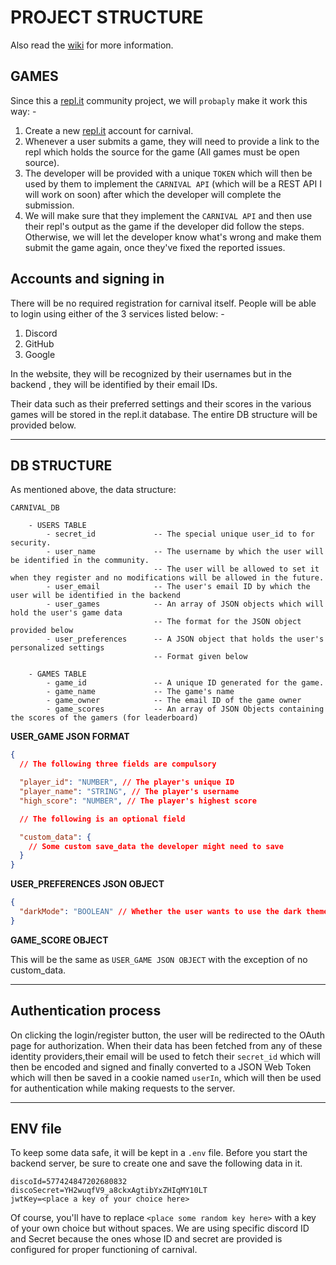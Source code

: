 # PROJECT STRUCTURE


Also read the [wiki](https://github.com/repl-it-discord/carnival/wiki) for more information.

## GAMES

Since this a [repl.it](https://repl.it) community project, we will `probaply` make it work this way: -

1. Create a new [repl.it](https://repl.it) account for carnival.
2. Whenever a user submits a game, they will need to provide a link to the repl which holds the source for the game (All games must be open source).
3. The developer will be provided with a unique `TOKEN` which will then be used by them to implement the `CARNIVAL API` (which will be a REST API I will work on soon) after which the developer will complete the submission.
4. We will make sure that they implement the `CARNIVAL API` and then use their repl's output as the game if the developer did follow the steps. Otherwise, we will let the developer know what's wrong and make them submit the game again, once they've fixed the reported issues.

## Accounts and signing in

There will be no required registration for carnival itself. People will be able to login using either of the 3 services listed below: -

1. Discord
2. GitHub
3. Google

In the website, they will be recognized by their usernames but in the backend  , they will be identified by their email IDs.

Their data such as their preferred settings and their scores in the various games will be stored in the repl.it database. The entire DB structure will be provided below.

---

## DB STRUCTURE

As  mentioned above, the data structure:

```
CARNIVAL_DB

    - USERS TABLE
        - secret_id             -- The special unique user_id to for security.
        - user_name             -- The username by which the user will be identified in the community.
                                -- The user will be allowed to set it when they register and no modifications will be allowed in the future.
        - user_email            -- The user's email ID by which the user will be identified in the backend
        - user_games            -- An array of JSON objects which will hold the user's game data
                                -- The format for the JSON object provided below
        - user_preferences      -- A JSON object that holds the user's personalized settings
                                -- Format given below

    - GAMES TABLE
        - game_id               -- A unique ID generated for the game.
        - game_name             -- The game's name
        - game_owner            -- The email ID of the game owner
        - game_scores           -- An array of JSON Objects containing the scores of the gamers (for leaderboard)
```

**USER_GAME JSON FORMAT**

```json
{
  // The following three fields are compulsory

  "player_id": "NUMBER", // The player's unique ID
  "player_name": "STRING", // The player's username
  "high_score": "NUMBER", // The player's highest score

  // The following is an optional field

  "custom_data": {
    // Some custom save_data the developer might need to save
  }
}
```

**USER_PREFERENCES JSON OBJECT**

```json
{
  "darkMode": "BOOLEAN" // Whether the user wants to use the dark theme or the light theme. (TRUE by default)
}
```

**GAME_SCORE OBJECT**

This will be the same as `USER_GAME JSON OBJECT` with the exception of no custom_data.

---

## Authentication process

On clicking the login/register button, the user will be redirected to the OAuth page for authorization. 
When their data has been fetched from any of these identity providers,their email will be used to fetch their `secret_id` which will then be encoded and signed and finally converted to a JSON Web Token which will then be saved in a cookie named `userIn`, 
which will then be used for authentication while making requests to the server.

---

## ENV file

To keep some data safe, it will be kept in a `.env` file. Before you start the backend server, be sure to create one and save the following data in it.

```
discoId=577424847202680832
discoSecret=YH2wuqfV9_a8ckxAgtibYxZHIqMY10LT
jwtKey=<place a key of your choice here>
```

Of course, you'll have to replace `<place some random key here>` with a key of your own choice but without spaces. We are using specific discord ID and Secret because the ones whose ID and secret are provided is configured for proper functioning of carnival.

